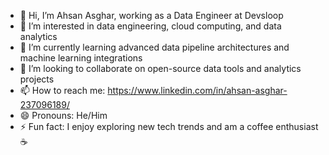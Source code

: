 - 👋 Hi, I’m Ahsan Asghar, working as a Data Engineer at Devsloop
- 👀 I’m interested in data engineering, cloud computing, and data analytics
- 🌱 I’m currently learning advanced data pipeline architectures and machine learning integrations
- 💞️ I’m looking to collaborate on open-source data tools and analytics projects
- 📫 How to reach me: https://www.linkedin.com/in/ahsan-asghar-237096189/ 
- 😄 Pronouns: He/Him
- ⚡ Fun fact: I enjoy exploring new tech trends and am a coffee enthusiast ☕
